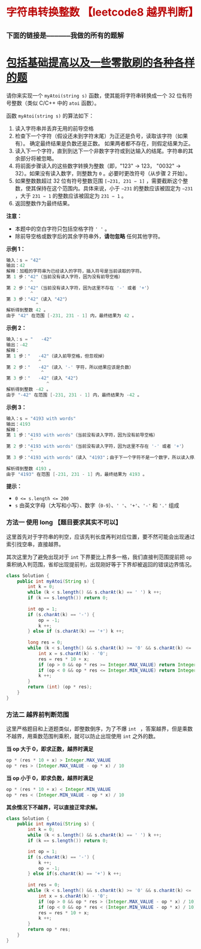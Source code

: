 # <font color='bb000'>字符串转换整数 【leetcode8 越界判断】</font>


## **`下面的链接是——————我做的所有的题解`**

# [包括基础提高以及一些零散刷的各种各样的题](https://www.acwing.com/blog/content/33005/) 

请你来实现一个 `myAtoi(string s)` 函数，使其能将字符串转换成一个 32 位有符号整数（类似 C/C++ 中的 `atoi` 函数）。

函数 `myAtoi(string s)` 的算法如下：

1. 读入字符串并丢弃无用的前导空格
2. 检查下一个字符（假设还未到字符末尾）为正还是负号，读取该字符（如果有）。 确定最终结果是负数还是正数。 如果两者都不存在，则假定结果为正。
3. 读入下一个字符，直到到达下一个非数字字符或到达输入的结尾。字符串的其余部分将被忽略。
4. 将前面步骤读入的这些数字转换为整数（即，"123" -> 123， "0032" -> 32）。如果没有读入数字，则整数为 `0` 。必要时更改符号（从步骤 2 开始）。
5. 如果整数数超过 32 位有符号整数范围 `[−231, 231 − 1]` ，需要截断这个整数，使其保持在这个范围内。具体来说，小于 `−231` 的整数应该被固定为 `−231` ，大于 `231 − 1` 的整数应该被固定为 `231 − 1` 。
6. 返回整数作为最终结果。

**注意：**

- 本题中的空白字符只包括空格字符 `' '` 。
- 除前导空格或数字后的其余字符串外，**请勿忽略** 任何其他字符。

 

**示例 1：**

```java
输入：s = "42"
输出：42
解释：加粗的字符串为已经读入的字符，插入符号是当前读取的字符。
第 1 步："42"（当前没有读入字符，因为没有前导空格）
         ^
第 2 步："42"（当前没有读入字符，因为这里不存在 '-' 或者 '+'）
         ^
第 3 步："42"（读入 "42"）
           ^
解析得到整数 42 。
由于 "42" 在范围 [-231, 231 - 1] 内，最终结果为 42 。
```

**示例 2：**

```java
输入：s = "   -42"
输出：-42
解释：
第 1 步："   -42"（读入前导空格，但忽视掉）
            ^
第 2 步："   -42"（读入 '-' 字符，所以结果应该是负数）
             ^
第 3 步："   -42"（读入 "42"）
               ^
解析得到整数 -42 。
由于 "-42" 在范围 [-231, 231 - 1] 内，最终结果为 -42 。
```

**示例 3：**

```java
输入：s = "4193 with words"
输出：4193
解释：
第 1 步："4193 with words"（当前没有读入字符，因为没有前导空格）
         ^
第 2 步："4193 with words"（当前没有读入字符，因为这里不存在 '-' 或者 '+'）
         ^
第 3 步："4193 with words"（读入 "4193"；由于下一个字符不是一个数字，所以读入停止）
             ^
解析得到整数 4193 。
由于 "4193" 在范围 [-231, 231 - 1] 内，最终结果为 4193 。
```

 

**提示：**

- `0 <= s.length <= 200`
- `s` 由英文字母（大写和小写）、数字（`0-9`）、`' '`、`'+'`、`'-'` 和 `'.'` 组成



### 方法一 使用 long 【题目要求其实不可以】

这里首先对于字符串的判空，应该先判长度再判对应位置，要不然可能会出现通过索引找空串，直接越界。

其次这里为了避免出现对于 `int` 下界要比上界多一格，我们直接判范围提前把 `op` 乘积纳入判范围，省却出现提前判，出现刚好等于下界却被返回的错误边界情况。

```java
class Solution {
    public int myAtoi(String s) {
        int k = 0;
        while (k < s.length() && s.charAt(k) == ' ') k ++;
        if (k == s.length()) return 0;
        
        int op = 1;
        if (s.charAt(k) == '-') {
            op = -1;
            k ++;
        } else if (s.charAt(k) == '+') k ++;
        
        long res = 0;
        while (k < s.length() && s.charAt(k) >= '0' && s.charAt(k) <= '9') {
            int x = s.charAt(k) - '0';
            res = res * 10 + x;
            if (op > 0 && op * res >= Integer.MAX_VALUE) return Integer.MAX_VALUE;
            if (op < 0 && op * res <= Integer.MIN_VALUE) return Integer.MIN_VALUE;
            k ++;
        }
        return (int) (op * res);
    }
}
```

### 方法二 越界前判断范围

这里严格题目和上道题类似，即整数倒序，为了不爆 `int ` ，答案越界，但是乘数不越界，用乘数范围判乘积，就可以防止出现使用 `int` 之外的数。

**当 op 大于 0，即求正数，越界时满足**

```java
op * (res * 10 + x) > Integer.MAX_VALUE 
op * res > (Integer.MAX_VALUE - op * x) / 10     
```

**当 op 小于 0，即求负数，越界时满足**

```java
op * (res * 10 + x) < Integer.MIN_VALUE
op * res < (Integer.MIN_VALUE - op * x) / 10    
```

**其余情况下不越界，可以直接正常求解。**

```java
class Solution {
    public int myAtoi(String s) {
        int k = 0;
        while (k < s.length() && s.charAt(k) == ' ') k ++;
        if (k == s.length()) return 0;

        int op = 1;
        if (s.charAt(k) == '-') {
            k ++;
            op = -1;
        } else if(s.charAt(k) == '+') k ++;
        
        int res = 0;
        while (k < s.length() && s.charAt(k) >= '0' && s.charAt(k) <= '9') {
            int x = s.charAt(k) - '0';
            if (op > 0 && op * res > (Integer.MAX_VALUE - op * x) / 10) return Integer.MAX_VALUE;
            if (op < 0 && op * res < (Integer.MIN_VALUE - op * x) / 10) return Integer.MIN_VALUE;
            res = res * 10 + x;
            k ++;
        }
        return op * res;
    }
}
```

